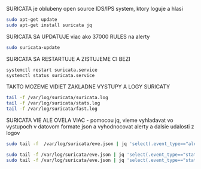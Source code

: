 

SURICATA je oblubeny open source IDS/IPS system, ktory loguje a hlasi 

``` bash
sudo apt-get update
sudo apt-get install suricata jq
```

SURICATA SA UPDATUJE viac ako 37000 RULES na alerty

``` bash
sudo suricata-update
```

SURICATA SA RESTARTUJE A ZISTUJEME CI BEZI
``` bash
systemctl restart suricata.service
systemctl status suricata.service
```


TAKTO MOZEME VIDIET ZAKLADNE VYSTUPY A LOGY SURICATY
``` bash
tail -f /var/log/suricata/suricata.log
tail -f /var/log/suricata/stats.log
tail -f /var/log/suricata/fast.log
```

SURICATA VIE ALE OVELA VIAC - pomocou jq, vieme vyhladavat vo vystupoch v datovom formate json a vyhodnocovat alerty a dalsie udalosti z logov

``` bash
sudo tail -f  /var/log/suricata/eve.json | jq 'select(.event_type=="alert")'

sudo tail -f /var/log/suricata/eve.json | jq 'select(.event_type=="stats")|.stats.capture.kernel_packets'
sudo tail -f /var/log/suricata/eve.json | jq 'select(.event_type=="stats")'
```

